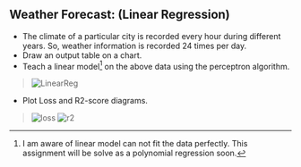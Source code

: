 ## Weather Forecast: (Linear Regression)
- The climate of a particular city is recorded every hour during different years. So, weather information is recorded 24 times per day.
- Draw an output table on a chart.
- Teach a linear model[^1] on the above data using the perceptron algorithm.
> ![LinearReg](https://user-images.githubusercontent.com/77120507/154800951-3ae9e380-6c88-4ad1-ae20-5cd299fe9f97.png)
- Plot Loss and R2-score diagrams.
> ![loss](https://user-images.githubusercontent.com/77120507/154802051-e81a8ff1-5883-4b66-86e7-455c2cfbdfdb.png)
![r2](https://user-images.githubusercontent.com/77120507/154802054-d9bf3211-3220-4e1f-8eab-5c728ced739e.png)


[^1]: I am aware of linear model can not fit the data perfectly. This assignment will be solve as a polynomial regression soon.
